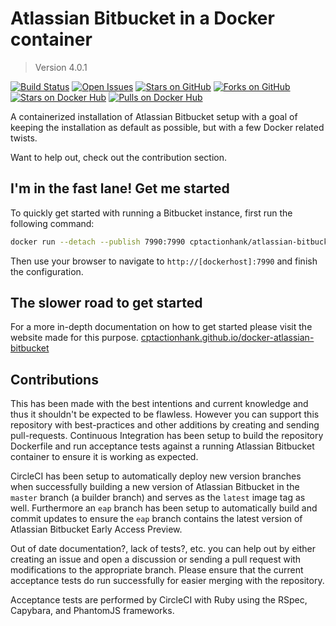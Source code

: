 # Atlassian Bitbucket in a Docker container

> Version 4.0.1

[![Build Status](https://img.shields.io/circleci/project/cptactionhank/docker-atlassian-bitbucket/4.0.1.svg)](https://circleci.com/gh/cptactionhank/docker-atlassian-bitbucket) [![Open Issues](https://img.shields.io/github/issues/cptactionhank/docker-atlassian-bitbucket.svg)](https://github.com/cptactionhank/docker-atlassian-bitbucket/issues) [![Stars on GitHub](https://img.shields.io/github/stars/cptactionhank/docker-atlassian-bitbucket.svg)](https://github.com/cptactionhank/docker-atlassian-bitbucket/stargazers) [![Forks on GitHub](https://img.shields.io/github/forks/cptactionhank/docker-atlassian-bitbucket.svg)](https://github.com/cptactionhank/docker-atlassian-bitbucket/network) [![Stars on Docker Hub](https://img.shields.io/docker/stars/cptactionhank/atlassian-bitbucket.svg)](https://hub.docker.com/r/cptactionhank/atlassian-bitbucket/) [![Pulls on Docker Hub](https://img.shields.io/docker/pulls/cptactionhank/atlassian-bitbucket.svg)](https://hub.docker.com/r/cptactionhank/atlassian-bitbucket/)

A containerized installation of Atlassian Bitbucket setup with a goal of keeping the installation as default as possible, but with a few Docker related twists.

Want to help out, check out the contribution section.

## I'm in the fast lane! Get me started

To quickly get started with running a Bitbucket instance, first run the following command:
```bash
docker run --detach --publish 7990:7990 cptactionhank/atlassian-bitbucket:4.0.1
```

Then use your browser to navigate to `http://[dockerhost]:7990` and finish the configuration.

## The slower road to get started

For a more in-depth documentation on how to get started please visit the website made for this purpose. [cptactionhank.github.io/docker-atlassian-bitbucket](https://cptactionhank.github.io/docker-atlassian-bitbucket)

## Contributions

This has been made with the best intentions and current knowledge and thus it shouldn't be expected to be flawless. However you can support this repository with best-practices and other additions by creating and sending pull-requests. Continuous Integration has been setup to build the repository Dockerfile and run acceptance tests against a running Atlassian Bitbucket container to ensure it is working as expected.

CircleCI has been setup to automatically deploy new version branches when successfully building a new version of Atlassian Bitbucket in the `master` branch (a builder branch) and serves as the `latest` image tag as well. Furthermore an `eap` branch has been setup to automatically build and commit updates to ensure the `eap` branch contains the latest version of Atlassian Bitbucket Early Access Preview.

Out of date documentation?, lack of tests?, etc. you can help out by either creating an issue and open a discussion or sending a pull request with modifications to the appropriate branch. Please ensure that the current acceptance tests do run successfully for easier merging with the repository.

Acceptance tests are performed by CircleCI with Ruby using the RSpec, Capybara, and PhantomJS frameworks.
